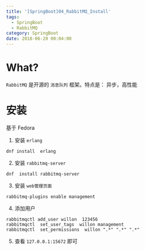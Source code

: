 ```yaml
---
title: '[SpringBoot]04_RabbitMQ_Install'
tags:
  - SpringBoot
  - RabbitMQ
category: SpringBoot
date: 2018-06-20 00:04:00
---
```


# What?

`RabbitMQ` 是开源的 `消息队列` 框架。特点是： 异步，高性能



# 安装

基于 Fedora

1. 安装 `erlang`
```
dnf install  erlang
```
2. 安装 `rabbitmq-server`
```
dnf  install rabbitmq-server
```
3. 安装 `web管理页面`
```
rabbitmq-plugins enable management
```
4. 添加用户
```
rabbitmqctl add_user willon  123456
rabbitmqctl  set_user_tags  willon management
rabbitmqctl  set_permissions  willon ".*" ".*" ".*"
```
5. 查看 `127.0.0.1:15672` 即可

